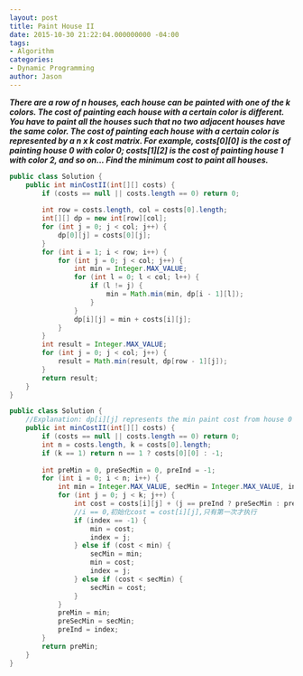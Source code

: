 ```yaml
---
layout: post
title: Paint House II
date: 2015-10-30 21:22:04.000000000 -04:00
tags:
- Algorithm
categories:
- Dynamic Programming
author: Jason
---
```

<p><strong><em>There are a row of n houses, each house can be painted with one of the k colors. The cost of painting each house with a certain color is different. You have to paint all the houses such that no two adjacent houses have the same color. The cost of painting each house with a certain color is represented by a n x k cost matrix. For example, costs[0][0] is the cost of painting house 0 with color 0; costs[1][2] is the cost of painting house 1 with color 2, and so on... Find the minimum cost to paint all houses.</em></strong></p>


``` java
public class Solution {
    public int minCostII(int[][] costs) {
        if (costs == null || costs.length == 0) return 0;
        
        int row = costs.length, col = costs[0].length;
        int[][] dp = new int[row][col];
        for (int j = 0; j < col; j++) {
            dp[0][j] = costs[0][j];
        }
        for (int i = 1; i < row; i++) {
            for (int j = 0; j < col; j++) {
                int min = Integer.MAX_VALUE;
                for (int l = 0; l < col; l++) {
                    if (l != j) {
                        min = Math.min(min, dp[i - 1][l]);
                    }
                }
                dp[i][j] = min + costs[i][j];
            }
        }
        int result = Integer.MAX_VALUE;
        for (int j = 0; j < col; j++) {
            result = Math.min(result, dp[row - 1][j]);
        }
        return result;
    }
}
```
``` java
public class Solution {
    //Explanation: dp[i][j] represents the min paint cost from house 0 to house i when house i use color j; The formula will be dp[i][j] = Math.min(any k!= j| dp[i-1][k]) + costs[i][j]. Take a closer look at the formula, we don't need an array to represent dp[i][j], we only need to know the min cost to the previous house of any color and if the color j is used on previous house to get prev min cost, use the second min cost that are not using color j on the previous house. So I have three variable to record: prevMin, prevMinColor, prevSecondMin. and the above formula will be translated into: dp[currentHouse][currentColor] = (currentColor == prevMinColor? prevSecondMin: prevMin) + costs[currentHouse][currentColor].
    public int minCostII(int[][] costs) {
        if (costs == null || costs.length == 0) return 0;
        int n = costs.length, k = costs[0].length;
        if (k == 1) return n == 1 ? costs[0][0] : -1;
        
        int preMin = 0, preSecMin = 0, preInd = -1;
        for (int i = 0; i < n; i++) {
            int min = Integer.MAX_VALUE, secMin = Integer.MAX_VALUE, index = -1;
            for (int j = 0; j < k; j++) {
                int cost = costs[i][j] + (j == preInd ? preSecMin : preMin);
                //i == 0,初始化cost = cost[i][j],只有第一次才执行
                if (index == -1) {
                    min = cost;
                    index = j;
                } else if (cost < min) {
                    secMin = min;
                    min = cost;
                    index = j;
                } else if (cost < secMin) {
                    secMin = cost;
                }
            }
            preMin = min;
            preSecMin = secMin;
            preInd = index;
        }
        return preMin;
    }
}
```
